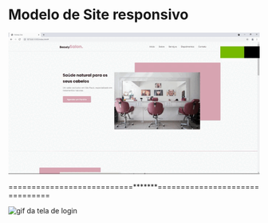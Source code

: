 # Modelo de Site responsivo

![gif da tela de login](https://github.com/RamiroCyber/modelo-site/blob/adfda6469639a5b92f0ad28e9359c9e5f5b3e625/Desktop%202021.07.16%20-%2015.17.32.01.gif)

===========================*******===============================

![gif da tela de login](https://github.com/RamiroCyber/modelo-site/blob/31e8d12e6188841714273cbebad6e03c8b2d57b2/Desktop%202021.07.16%20-%2015.21.15.02.gif)
